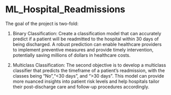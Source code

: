 # ML_Hospital_Readmissions

The goal of the project is two-fold:

1. Binary Classification: Create a classification model that can accurately predict if a patient will be readmitted to the hospital within 30 days of being discharged. A robust prediction can enable healthcare providers to implement preventive measures and provide timely intervention, potentially saving millions of dollars in healthcare costs.

2. Multiclass Classification: The second objective is to develop a multiclass classifier that predicts the timeframe of a patient’s readmission, with the classes being “No”,“<30 days”, and “>30 days”. This model can provide more nuanced insights into patient risk levels and help hospitals tailor their post-discharge care and follow-up procedures accordingly.
